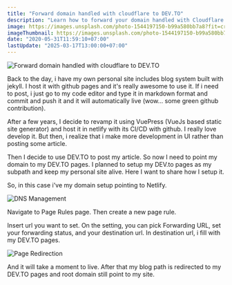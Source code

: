 ```yaml
---
title: "Forward domain handled with cloudflare to DEV.TO"
description: "Learn how to forward your domain handled with Cloudflare to dev.to. Step-by-step guide to seamless domain forwarding for your website."
image: https://images.unsplash.com/photo-1544197150-b99a580bb7a8?fit=crop&w=800&h=418&fm=avif
imageThumbnail: https://images.unsplash.com/photo-1544197150-b99a580bb7a8?fit=crop&w=80&h=80&fm=avif
date: "2020-05-31T11:59:10+07:00"
lastUpdate: "2025-03-17T13:00:00+07:00"
---
```


![Forward domain handled with cloudflare to DEV.TO](https://images.unsplash.com/photo-1544197150-b99a580bb7a8?fit=crop&w=800&h=418&fm=avif "Forward domain handled with cloudflare to DEV.TO")

Back to the day, i have my own personal site includes blog system built with jekyll. I host it with github pages and it's really awesome to use it. If i need to post, i just go to my code editor and type it in markdown format and commit and push it and it will automatically live (wow... some green github contribution).

After a few years, I decide to revamp it using VuePress (VueJs based static site generator) and host it in netlify with its CI/CD with github. I really love develop it. But then, i realize that i make more development in UI rather than posting some article.

Then I decide to use DEV.TO to post my article. So now I need to point my domain to my DEV.TO pages. I planned to setup my DEV.to pages as my subpath and keep my personal site alive. Here I want to share how I setup it.

So, in this case i've my domain setup pointing to Netlify.

![DNS Management](/img/posts/002-dns-management-for-alfattarezqa-com.png "DNS Management")

Navigate to Page Rules page. Then create a new page rule.

Insert url you want to set. On the setting, you can pick Forwarding URL, set your forwarding status, and your destination url. In destination url, i fill with my DEV.TO pages.

![Page Redirection](/img/posts/002-page-redirection.png "Page Redirection")

And it will take a moment to live. After that my blog path is redirected to my DEV.TO pages and root domain still point to my site.
